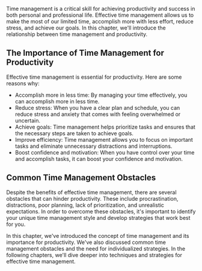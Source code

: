 
Time management is a critical skill for achieving productivity and success in both personal and professional life. Effective time management allows us to make the most of our limited time, accomplish more with less effort, reduce stress, and achieve our goals. In this chapter, we'll introduce the relationship between time management and productivity.

The Importance of Time Management for Productivity
--------------------------------------------------

Effective time management is essential for productivity. Here are some reasons why:

* Accomplish more in less time: By managing your time effectively, you can accomplish more in less time.
* Reduce stress: When you have a clear plan and schedule, you can reduce stress and anxiety that comes with feeling overwhelmed or uncertain.
* Achieve goals: Time management helps prioritize tasks and ensures that the necessary steps are taken to achieve goals.
* Improve efficiency: Time management allows you to focus on important tasks and eliminate unnecessary distractions and interruptions.
* Boost confidence and motivation: When you have control over your time and accomplish tasks, it can boost your confidence and motivation.

Common Time Management Obstacles
--------------------------------

Despite the benefits of effective time management, there are several obstacles that can hinder productivity. These include procrastination, distractions, poor planning, lack of prioritization, and unrealistic expectations. In order to overcome these obstacles, it's important to identify your unique time management style and develop strategies that work best for you.

In this chapter, we've introduced the concept of time management and its importance for productivity. We've also discussed common time management obstacles and the need for individualized strategies. In the following chapters, we'll dive deeper into techniques and strategies for effective time management.
